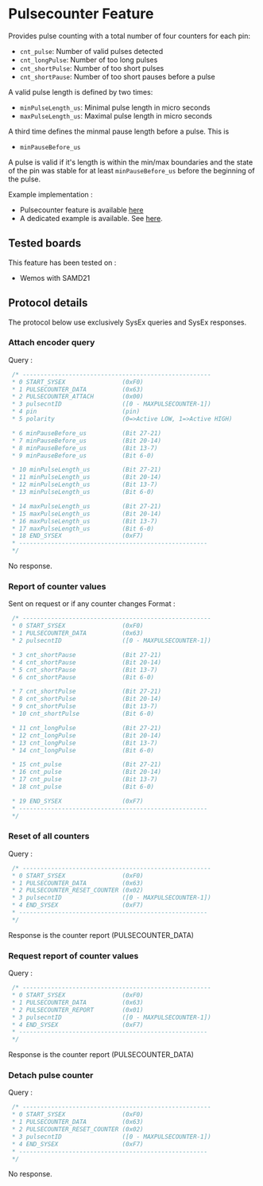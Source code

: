 # Pulsecounter Feature

Provides pulse counting with a total number of four counters for each pin:
* `cnt_pulse`: Number of valid pulses detected
* `cnt_longPulse`: Number of too long pulses
* `cnt_shortPulse`: Number of too short pulses
* `cnt_shortPause`: Number of too short pauses before a pulse

A valid pulse length is defined by two times:
* `minPulseLength_us`: Minimal pulse length in micro seconds
* `maxPulseLength_us`: Maximal pulse length in micro seconds

A third time defines the minmal pause length before a pulse. This is
* `minPauseBefore_us`

A pulse is valid if it's length is within the min/max boundaries and the state of the pin was stable for at least `minPauseBefore_us` before the beginning of the pulse.

Example implementation : 
 * Pulsecounter feature is available [here](https://github.com/tedeler/FirmataPulseCounter) 
 * A dedicated example is available. See [here](https://github.com/tedeler/FirmataPulseCounter/blob/master/example/main.cpp). 

## Tested boards
This feature has been tested on :
 * Wemos with SAMD21

## Protocol details
The protocol below use exclusively SysEx queries and SysEx responses.

### Attach encoder query
Query :
```c
 /* -----------------------------------------------------
 * 0 START_SYSEX                (0xF0)
 * 1 PULSECOUNTER_DATA          (0x63)
 * 2 PULSECOUNTER_ATTACH        (0x00)
 * 3 pulsecntID                 ([0 - MAXPULSECOUNTER-1])
 * 4 pin                        (pin) 
 * 5 polarity                   (0=>Active LOW, 1=>Active HIGH)

 * 6 minPauseBefore_us          (Bit 27-21)
 * 7 minPauseBefore_us          (Bit 20-14)
 * 8 minPauseBefore_us          (Bit 13-7)
 * 9 minPauseBefore_us          (Bit 6-0)

 * 10 minPulseLength_us         (Bit 27-21)
 * 11 minPulseLength_us         (Bit 20-14)
 * 12 minPulseLength_us         (Bit 13-7)
 * 13 minPulseLength_us         (Bit 6-0)

 * 14 maxPulseLength_us         (Bit 27-21)
 * 15 maxPulseLength_us         (Bit 20-14)
 * 16 maxPulseLength_us         (Bit 13-7)
 * 17 maxPulseLength_us         (Bit 6-0)
 * 18 END_SYSEX                 (0xF7)
 * -----------------------------------------------------
 */
```
No response.

### Report of counter values 
Sent on request or if any counter changes
Format :
```c
 /* -----------------------------------------------------
 * 0 START_SYSEX                (0xF0)
 * 1 PULSECOUNTER_DATA          (0x63)
 * 2 pulsecntID                 ([0 - MAXPULSECOUNTER-1])

 * 3 cnt_shortPause             (Bit 27-21)
 * 4 cnt_shortPause             (Bit 20-14)
 * 5 cnt_shortPause             (Bit 13-7)
 * 6 cnt_shortPause             (Bit 6-0)

 * 7 cnt_shortPulse             (Bit 27-21)
 * 8 cnt_shortPulse             (Bit 20-14)
 * 9 cnt_shortPulse             (Bit 13-7)
 * 10 cnt_shortPulse            (Bit 6-0)

 * 11 cnt_longPulse             (Bit 27-21)
 * 12 cnt_longPulse             (Bit 20-14)
 * 13 cnt_longPulse             (Bit 13-7)
 * 14 cnt_longPulse             (Bit 6-0)

 * 15 cnt_pulse                 (Bit 27-21)
 * 16 cnt_pulse                 (Bit 20-14)
 * 17 cnt_pulse                 (Bit 13-7)
 * 18 cnt_pulse                 (Bit 6-0)

 * 19 END_SYSEX                 (0xF7)
 * -----------------------------------------------------
 */
```


### Reset of all counters
Query :
```c
 /* -----------------------------------------------------
 * 0 START_SYSEX                (0xF0)
 * 1 PULSECOUNTER_DATA          (0x63)
 * 2 PULSECOUNTER_RESET_COUNTER (0x02)
 * 3 pulsecntID                 ([0 - MAXPULSECOUNTER-1])
 * 4 END_SYSEX                  (0xF7)
 * -----------------------------------------------------
 */
```
Response is the counter report (PULSECOUNTER_DATA)

### Request report of counter values
Query :
```c
 /* -----------------------------------------------------
 * 0 START_SYSEX                (0xF0)
 * 1 PULSECOUNTER_DATA          (0x63)
 * 2 PULSECOUNTER_REPORT        (0x01)
 * 3 pulsecntID                 ([0 - MAXPULSECOUNTER-1])
 * 4 END_SYSEX                  (0xF7)
 * -----------------------------------------------------
 */
```
Response is the counter report (PULSECOUNTER_DATA)

### Detach pulse counter
Query :
```c
 /* -----------------------------------------------------
 * 0 START_SYSEX                (0xF0)
 * 1 PULSECOUNTER_DATA          (0x63)
 * 2 PULSECOUNTER_RESET_COUNTER (0x02)
 * 3 pulsecntID                 ([0 - MAXPULSECOUNTER-1])
 * 4 END_SYSEX                  (0xF7)
 * -----------------------------------------------------
 */
```
No response.
